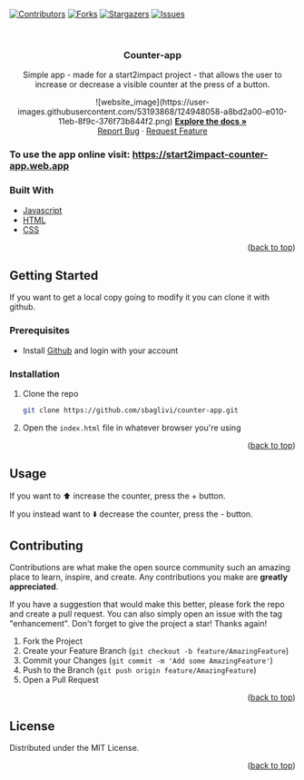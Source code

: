 <div id="top"></div>
<!--
*** Thanks for checking out the Best-README-Template. If you have a suggestion
*** that would make this better, please fork the repo and create a pull request
*** or simply open an issue with the tag "enhancement".
*** Don't forget to give the project a star!
*** Thanks again! Now go create something AMAZING! :D
-->



<!-- PROJECT SHIELDS -->
<!--
*** I'm using markdown "reference style" links for readability.
*** Reference links are enclosed in brackets [ ] instead of parentheses ( ).
*** See the bottom of this document for the declaration of the reference variables
*** for contributors-url, forks-url, etc. This is an optional, concise syntax you may use.
*** https://www.markdownguide.org/basic-syntax/#reference-style-links
-->
[![Contributors][contributors-shield]][contributors-url]
[![Forks][forks-shield]][forks-url]
[![Stargazers][stars-shield]][stars-url]
[![Issues][issues-shield]][issues-url]


<!-- PROJECT LOGO -->
<br />
<div align="center">

<h3 align="center">Counter-app</h3>

<p align="center">
  Simple app - made for a start2impact project - that allows the user to increase or decrease a visible counter at the press of a button.
</p>
![website_image](https://user-images.githubusercontent.com/53193868/124948058-a8bd2a00-e010-11eb-8f9c-376f73b844f2.png)
  <a href="https://github.com/sbaglivi/counter-app"><strong>Explore the docs »</strong></a>
  <br />
  <a href="https://github.com/sbaglivi/counter-app/issues">Report Bug</a>
  ·
  <a href="https://github.com/sbaglivi/counter-app/issues">Request Feature</a>
</div>

### To use the app online visit: https://start2impact-counter-app.web.app

### Built With

* [Javascript](https://javascript.com/)
* [HTML](https://en.wikipedia.org/wiki/HTML/)
* [CSS](https://en.wikipedia.org/wiki/CSS/)

<p align="right">(<a href="#top">back to top</a>)</p>



<!-- GETTING STARTED -->
## Getting Started

If you want to get a local copy going to modify it you can clone it with github.

### Prerequisites

- Install [Github](https://docs.github.com/en/get-started) and login with your account 

### Installation

1. Clone the repo
   ```sh
   git clone https://github.com/sbaglivi/counter-app.git
   ```
2. Open the `index.html` file in whatever browser you're using 

<p align="right">(<a href="#top">back to top</a>)</p>

<!-- USAGE -->
## Usage

If you want to ⬆️ increase the counter, press the + button.

If you instead want to ⬇️ decrease the counter, press the - button.


<!-- CONTRIBUTING -->
## Contributing

Contributions are what make the open source community such an amazing place to learn, inspire, and create. Any contributions you make are **greatly appreciated**.

If you have a suggestion that would make this better, please fork the repo and create a pull request. You can also simply open an issue with the tag "enhancement".
Don't forget to give the project a star! Thanks again!

1. Fork the Project
2. Create your Feature Branch (`git checkout -b feature/AmazingFeature`)
3. Commit your Changes (`git commit -m 'Add some AmazingFeature'`)
4. Push to the Branch (`git push origin feature/AmazingFeature`)
5. Open a Pull Request

<p align="right">(<a href="#top">back to top</a>)</p>



<!-- LICENSE -->
## License

Distributed under the MIT License.

<p align="right">(<a href="#top">back to top</a>)</p>

<!-- MARKDOWN LINKS & IMAGES -->
<!-- https://www.markdownguide.org/basic-syntax/#reference-style-links -->
[contributors-shield]: https://img.shields.io/github/contributors/sbaglivi/counter-app.svg?style=for-the-badge
[contributors-url]: https://github.com/sbaglivi/counter-app/graphs/contributors
[forks-shield]: https://img.shields.io/github/forks/sbaglivi/counter-app.svg?style=for-the-badge
[forks-url]: https://github.com/sbaglivi/counter-app/network/members
[stars-shield]: https://img.shields.io/github/stars/sbaglivi/counter-app.svg?style=for-the-badge
[stars-url]: https://github.com/sbaglivi/counter-app/stargazers
[issues-shield]: https://img.shields.io/github/issues/sbaglivi/counter-app.svg?style=for-the-badge
[issues-url]: https://github.com/sbaglivi/counter-app/issues
[product-screenshot]: images/screenshot.png

